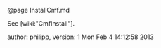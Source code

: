 @page InstallCmf.md

See \[wiki:"CmfInstall"\].

author: philipp, version: 1 Mon Feb 4 14:12:58 2013
